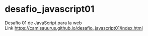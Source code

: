 # desafio_javascript01
Desafio 01 de JavaScript para la web <br>
Link https://camisauurus.github.io/desafio_javascript01/index.html
